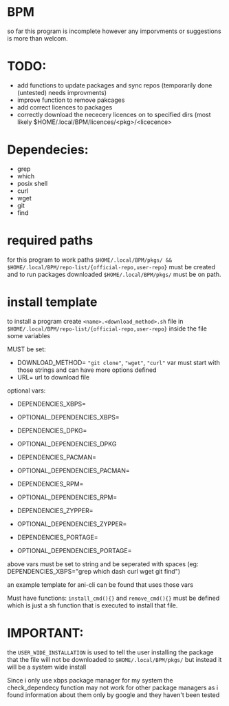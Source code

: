 # BPM
so far this program is incomplete however any imporvments or suggestions is more than welcom.

# TODO:
- add functions to update packages and sync repos (temporarily done (untested) needs improvments)
- improve function to remove pakcages
- add correct licences to packages
- correctly download the nececery licences on to specified dirs (most likely $HOME/.local/BPM/licences/\<pkg\>/\<licecence\>

# Dependecies:
- grep
- which
- posix shell
- curl
- wget
- git
- find

# required paths
for this program to work paths ```$HOME/.local/BPM/pkgs/ && $HOME/.local/BPM/repo-list/{official-repo,user-repo}``` must be created and to run packages downloaded ```$HOME/.local/BPM/pkgs/``` must be on path.

# install template
to install a program create ```<name>.<download_method>.sh``` file in ```$HOME/.local/BPM/repo-list/{official-repo,user-repo}``` inside the file some variables 

MUST be set:
- DOWNLOAD_METHOD= ```"git clone"```, ```"wget"```, ```"curl"``` var must start with those strings and can have more options defined
- URL= url to download file

optional vars:
- DEPENDENCIES_XBPS=
- OPTIONAL_DEPENDENCIES_XBPS=

- DEPENDENCIES_DPKG=
- OPTIONAL_DEPENDENCIES_DPKG

- DEPENDENCIES_PACMAN=
- OPTIONAL_DEPENDENCIES_PACMAN=

- DEPENDENCIES_RPM=
- OPTIONAL_DEPENDENCIES_RPM=

- DEPENDENCIES_ZYPPER=
- OPTIONAL_DEPENDENCIES_ZYPPER=

- DEPENDENCIES_PORTAGE=
- OPTIONAL_DEPENDENCIES_PORTAGE=

above vars must be set to string and be seperated with spaces (eg: DEPENDENCIES_XBPS="grep which dash curl wget git find")

an example template for ani-cli can be found that uses those vars

Must have functions:
```install_cmd(){}``` and ```remove_cmd(){}``` must be defined which is just a sh function that is executed to install that file.

# IMPORTANT:
the ```USER_WIDE_INSTALLATION``` is used to tell the user installing the package that the file will not be downloaded to ```$HOME/.local/BPM/pkgs/``` but instead it will be a system wide install


Since i only use xbps package manager for my system the check_dependecy function may not work for other package managers as i found information about them only by google and they haven't been tested
